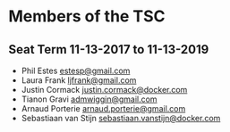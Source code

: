 # Members of the TSC

## Seat Term 11-13-2017 to 11-13-2019

* Phil Estes estesp@gmail.com
* Laura Frank ljfrank@gmail.com
* Justin Cormack justin.cormack@docker.com
* Tianon Gravi admwiggin@gmail.com
* Arnaud Porterie arnaud.porterie@gmail.com
* Sebastiaan van Stijn sebastiaan.vanstijn@docker.com
